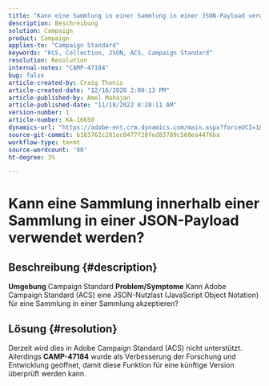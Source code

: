 ```yaml
---
title: "Kann eine Sammlung in einer Sammlung in einer JSON-Payload verwendet werden?"
description: Beschreibung
solution: Campaign
product: Campaign
applies-to: "Campaign Standard"
keywords: "KCS, Collection, JSON, ACS, Campaign Standard"
resolution: Resolution
internal-notes: "CAMP-47184"
bug: false
article-created-by: Craig Thonis
article-created-date: "12/16/2020 2:00:13 PM"
article-published-by: Amol Mahajan
article-published-date: "11/18/2022 8:28:11 AM"
version-number: 1
article-number: KA-16650
dynamics-url: "https://adobe-ent.crm.dynamics.com/main.aspx?forceUCI=1&pagetype=entityrecord&etn=knowledgearticle&id=427fb3fd-a63f-eb11-a813-000d3a3038a2"
source-git-commit: b183762c201ec0477f28fed83789c560ea4476ba
workflow-type: tm+mt
source-wordcount: '90'
ht-degree: 3%

---
```


# Kann eine Sammlung innerhalb einer Sammlung in einer JSON-Payload verwendet werden?

## Beschreibung {#description}

<b>Umgebung</b>
Campaign Standard
<b>Problem/Symptome</b>
Kann Adobe Campaign Standard (ACS) eine JSON-Nutzlast (JavaScript Object Notation) für eine Sammlung in einer Sammlung akzeptieren?


## Lösung {#resolution}


Derzeit wird dies in Adobe Campaign Standard (ACS) nicht unterstützt. Allerdings <b>CAMP-47184</b> wurde als Verbesserung der Forschung und Entwicklung geöffnet, damit diese Funktion für eine künftige Version überprüft werden kann.
